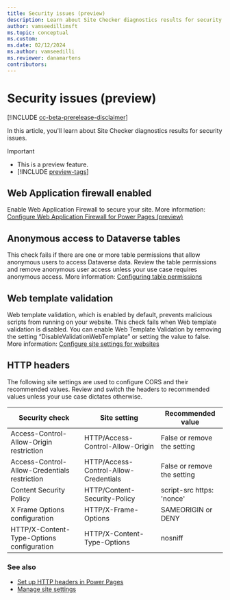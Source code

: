 ```yaml
---
title: Security issues (preview)
description: Learn about Site Checker diagnostics results for security issues.
author: vamseedillimsft
ms.topic: conceptual
ms.custom: 
ms.date: 02/12/2024
ms.author: vamseedilli
ms.reviewer: danamartens
contributors:
---
```


# Security issues (preview)

[!INCLUDE [cc-beta-prerelease-disclaimer](../includes/cc-beta-prerelease-disclaimer.md)]

In this article, you'll learn about Site Checker diagnostics results for security issues. 

> [!IMPORTANT]
> - This is a preview feature.
> - [!INCLUDE [preview-tags](../includes/cc-preview-features-definition.md)]

## Web Application firewall enabled 
Enable Web Application Firewall to secure your site. More information: [Configure Web Application Firewall for Power Pages (preview)](configure-web-application-firewall.md)

## Anonymous access to Dataverse tables 
This check fails if there are one or more table permissions that allow anonymous users to access Dataverse data. Review the table permissions and remove anonymous user access unless your use case requires anonymous access. More information: [Configuring table permissions](table-permissions.md)

## Web template validation
Web template validation, which is enabled by default, prevents malicious scripts from running on your website. This check fails when Web template validation is disabled. You can enable Web Template Validation by removing the setting “DisableValidationWebTemplate” or setting the value to false. More information: [Configure site settings for websites](../configure/configure-site-settings.md) 

## HTTP headers
The following site settings are used to configure CORS and their recommended values. Review and switch the headers to recommended values unless your use case dictates otherwise. 

|Security check  |Site setting  |Recommended value  |
|---------|---------|---------|
|Access-Control-Allow-Origin restriction      |HTTP/Access-Control-Allow-Origin          |False or remove the setting          |
|Access-Control-Allow-Credentials restriction      |HTTP/Access-Control-Allow-Credentials          |False or remove the setting         |
|Content Security Policy    |HTTP/Content-Security-Policy          |script-src https: 'nonce'          |
|X Frame Options configuration     |HTTP/X-Frame-Options          |SAMEORIGIN or DENY          |
|HTTP/X-Content-Type-Options configuration      |HTTP/X-Content-Type-Options         |nosniff          |

### See also
- [Set up HTTP headers in Power Pages](../configure/cors-support.md) 
- [Manage site settings](../configure/configure-site-settings.md#manage-site-settings)


